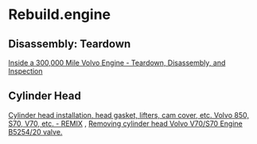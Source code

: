 # Rebuild.engine
## Disassembly: Teardown
[Inside a 300,000 Mile Volvo Engine - Teardown, Disassembly, and Inspection](https://youtu.be/ReIis6tR4WY)

## Cylinder Head
[Cylinder head installation, head gasket, lifters, cam cover, etc. Volvo 850, S70, V70, etc. - REMIX](https://youtu.be/v6TL52R81V0) , [Removing cylinder head Volvo V70/S70 Engine B5254/20 valve.](https://youtu.be/87uk2pDSjUQ)
